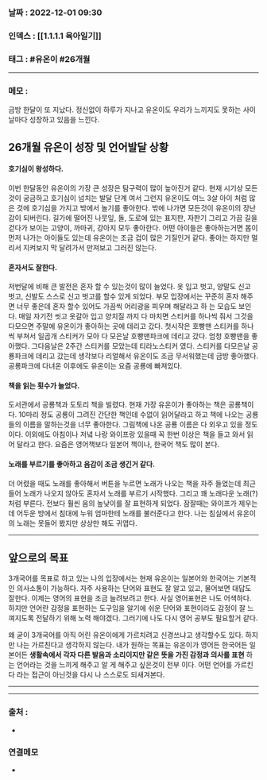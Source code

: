 ### 날짜 :  2022-12-01 09:30

### 인덱스 : [[1.1.1.1 육아일기]]

### 태그 : #유온이 #26개월

----

### 메모 :


금방 한달이 또 지났다. 정신없이 하루가 지나고 유온이도 우리가 느끼지도 못하는 사이 
날마다 성장하고 있음을 느낀다.

## 26개월 유온이 성장 및 언어발달 상황

#### 호기심이 왕성하다.
이번 한달동안 유온이의 가장 큰 성장은 탐구력이 많이 높아진거 같다.
현재 시기상 모든것이 궁금하고 호기심이 넘치는 발달 단계 여서 그런지
유온이도 여느 3살 아이 처럼 많은 것에 호기심을 가지고 밖에서 놀기를 좋아한다.
밖에 나가면 모든것이 유온이의 장난감이 되버린다.
길가에 떨어진 나뭇잎, 돌, 도로에 있는 표지판, 자판기 그리고 가끔 길을 걷다가 보이는 고양이, 까마귀, 강아지 모두 좋아한다. 
어떤 아이들은 좋아하는거면 몸이 먼저 나가는 아이들도 있는데
유온이는 조금 겁이 많은 기질인거 같다. 좋아는 하지만 멀리서 지켜보지 막 달려가서 만져보고 그러진 않는다.

#### 혼자서도 잘한다.
저번달에 비해 큰 발전은 혼자 할 수 있는것이 많이 늘었다.
옷 입고 벗고, 양말도 신고 벗고, 신발도 스스로 신고 벗고를 할수 있게 되었다.
부모 입장에서는 꾸준히 혼자 해주면 너무 좋은데 혼자 할수 있어도 가끔씩 어리광을 피우며 해달라고 하
는 모습도 보인다.
매일 자기전 씻고 옷갈아 입고 양치질 까지 다 마치면 스티커를 하나씩 줘서 그것을 다모으면 주말에 유온이가 좋아하는 곳에 데리고 갔다.
첫시작은 호빵맨 스티커를 하나씩 부쳐서 일곱개 스티커가 모아 다 모은날 호빵맨파크에 데리고 갔다.
엄청 호빵맨을 좋아했다.
그다음날은 2주간 스티커를 모았는데 티라노스티커 였다. 스티커를 다모은날 공룡파크에 데리고 갔는데
생각보다 리얼해서 유온이도 조금 무서워했는데 금방 좋아했다.
공룡파크에 다녀온 이후에도 유온이는 요즘 공룡에 빠져있다. 

#### 책을 읽는 횟수가 늘었다.
도서관에서 공룡책과 도토리 책을 빌렸다. 현재 가장 유온이가 좋아하는 책은 공룡책이다.
10마리 정도 공룡이 그려진 간단한 책인데 수없이 읽어달라고 하고 책에 나오는 공룡들의 이름을 말하는것을 너무 좋아한다.  그림책에 나온 공룡 이름은 다 외우고 있을 정도이다.
이외에도 아침이나 저녘 나랑 와이프랑 있을때 꼭 한번 이상은 책을 들고 와서 읽어 달라고 한다.
요즘은 영어책보다 일본어 책이나, 한국어 책도 많이 본다.

#### 노래를 부르기를 좋아하고 음감이 조금 생긴거 같다.
더 어렸을 때도 노래를 좋아해서 버튼을 누르면 노래가 나오는 책을 자주 들었는데
최근 들어 노래가 나오지 않아도 혼자서 노래를 부르기 시작했다.
그리고 꽤 노래다운 노래(?) 처럼 부른다. 전보다 훨씬 음의 높낮이를 잘 표현하게 되었다.
잠잘때는 와이프가 제우는데 어두운 방에서 침대에 누워 엄마한테 노래를 불러준다고 한다.
나는 침실에서 유온이의 노래는 못들어 봤지만 상상만 해도 귀엽다.

---

## 앞으로의 목표 

3개국어를 목표로 하고 있는 나의 입장에서는 현재 유온이는 일본어와 한국어는 기본적인 의사소통이 가능하다. 자주 사용하는 단어와 표현도 잘 알고 있고, 물어보면 대답도 잘한다.
이제는 영어의 표현을 조금 늘려보려고 한다. 사실 영어표현은 나도 어색하다.
하지만 언어란 감정을 표현하는 도구임을 알기에 쉬운 단어와 표현이라도 감정이 잘 느껴지도록 전달하기 위해 노력 해야겠다. 그러기에 나도 다시 영어 공부도 필요할거 같다.

왜 굳이 3개국어를 아직 어린 유온이에게 가르치려고 신경쓰냐고 생각할수도 있다.
하지만 나는 가르친다고 생각하지 않는다. 내가 원하는 목표는 유온이가 영어든 한국어든 일본어든 **생활속에서 각자 다른 발음과 소리이지만 같은 뜻을 가진  감정과 의사를 표현** 하는 언어라는 것을 느끼게 해주고 
 알 게 해주고 싶은것이 전부 이다.
어떤 언어를 가르킨다 라는 접근이 아닌것을 다시 나 스스로도 되새겨본다.

---



----
### 출처 :
-


### 연결메모
-
















